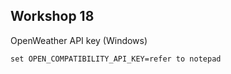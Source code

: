 ## Workshop 18

OpenWeather API key (Windows)
```
set OPEN_COMPATIBILITY_API_KEY=refer to notepad
```